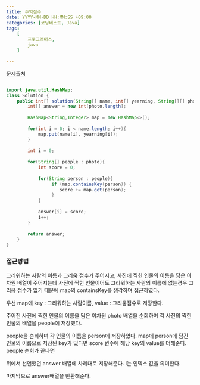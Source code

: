 ```yaml
---
title: 추억점수
date: YYYY-MM-DD HH:MM:SS +09:00
categories: [코딩테스트, Java]
tags:
    [
        프로그래머스,
        java
    ]

---
```


<a href="https://school.programmers.co.kr/learn/courses/30/lessons/176963">문제출처</a>

```java

import java.util.HashMap;
class Solution {
    public int[] solution(String[] name, int[] yearning, String[][] photo) {
        int[] answer = new int[photo.length];
        
        HashMap<String,Integer> map = new HashMap<>();
        
        for(int i = 0; i < name.length; i++){
            map.put(name[i], yearning[i]);
        }
        
        int i = 0;
        
        for(String[] people : photo){
            int score = 0;
            
            for(String person : people){
                 if (map.containsKey(person)) {
                    score += map.get(person);
                 }
            }
            
            answer[i] = score;
            i++;
        }
        
        return answer;
    }
}

```

### **접근방법**
그리워하는 사람의 이름과 그리움 점수가 주어지고, 사진에 찍힌 인물의 이름을 담은 이차원 배열이 주어지는데 사진에 찍힌 인물이어도 그리워하는 사람의 이름에 없는경우 그리움 점수가 없기 때문에 map의 containsKey를 생각하며 접근하였다.

우선 map에 key : 그리워하는 사람이름, value : 그리움점수로 저장한다.

주어진 사진에 찍힌 인물의 이름을 담은 이차원 photo 배열을 순회하며 각 사진의 찍힌 인물의 배열을 people에 저장했다.

people을 순회하며 각 인물의 이름을 person에 저장하였다.
map에 person에 담긴 인물의 이름으로 저장된 key가 있다면 score 변수에 해당 key의 value를 더해준다.
people 순회가 끝나면

위에서 선언했던 answer 배열에 차례대로 저장해준다. i는 인덱스 값을 의미한다.

마지막으로 answer배열을 반환해준다.


